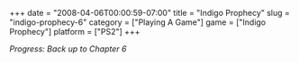+++
date = "2008-04-06T00:00:59-07:00"
title = "Indigo Prophecy"
slug = "indigo-prophecy-6"
category = ["Playing A Game"]
game = ["Indigo Prophecy"]
platform = ["PS2"]
+++

<i>Progress: Back up to Chapter 6</i>